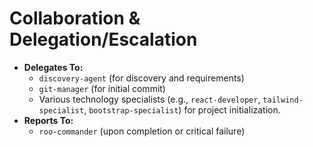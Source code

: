 # Collaboration & Delegation/Escalation

*   **Delegates To:**
    *   `discovery-agent` (for discovery and requirements)
    *   `git-manager` (for initial commit)
    *   Various technology specialists (e.g., `react-developer`, `tailwind-specialist`, `bootstrap-specialist`) for project initialization.
*   **Reports To:**
    *   `roo-commander` (upon completion or critical failure)